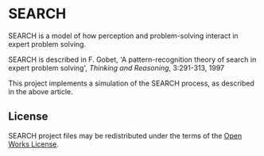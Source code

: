 SEARCH
======

SEARCH is a model of how perception and problem-solving 
interact in expert problem solving. 

SEARCH is described in F. Gobet, 'A pattern-recognition theory of search in
expert problem solving', _Thinking and Reasoning_, 3:291-313, 1997

This project implements a simulation of the SEARCH process, as 
described in the above article.

License
-------

SEARCH project files may be redistributed under the terms of the [Open Works
License](http://owl.apotheon.org/).

